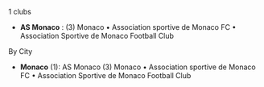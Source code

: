 1 clubs

- **AS Monaco** : (3) Monaco • Association sportive de Monaco FC • Association Sportive de Monaco Football Club




By City

- **Monaco** (1): AS Monaco  (3) Monaco • Association sportive de Monaco FC • Association Sportive de Monaco Football Club


